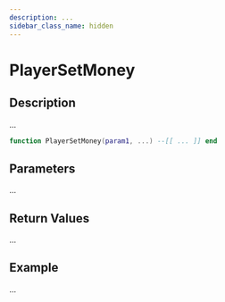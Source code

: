 ```yaml
---
description: ...
sidebar_class_name: hidden
---
```


# PlayerSetMoney

## Description

...

```lua
function PlayerSetMoney(param1, ...) --[[ ... ]] end
```

## Parameters

...

## Return Values

...

## Example

...


